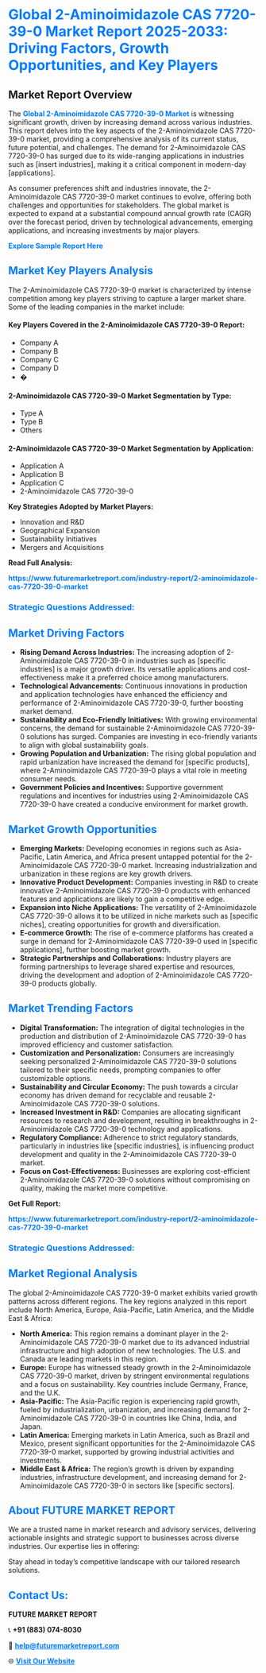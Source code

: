 <h1 style="color: #007BFF;">Global 2-Aminoimidazole CAS 7720-39-0 Market Report 2025-2033: Driving Factors, Growth Opportunities, and Key Players</h1>

<section id="overview">
<h2>Market Report Overview</h2>
<p>The <a href="https://www.futuremarketreport.com/industry-report/2-aminoimidazole-cas-7720-39-0-market" style="color: #007BFF; text-decoration: none;"><strong>Global 2-Aminoimidazole CAS 7720-39-0 Market</strong></a> is witnessing significant growth, driven by increasing demand across various industries. This report delves into the key aspects of the 2-Aminoimidazole CAS 7720-39-0 market, providing a comprehensive analysis of its current status, future potential, and challenges. The demand for 2-Aminoimidazole CAS 7720-39-0 has surged due to its wide-ranging applications in industries such as [insert industries], making it a critical component in modern-day [applications].</p>
<p>As consumer preferences shift and industries innovate, the 2-Aminoimidazole CAS 7720-39-0 market continues to evolve, offering both challenges and opportunities for stakeholders. The global market is expected to expand at a substantial compound annual growth rate (CAGR) over the forecast period, driven by technological advancements, emerging applications, and increasing investments by major players.</p>
</section>

<section id="overview">
<p><a href="https://www.futuremarketreport.com/request-sample/reportId=111816" style="color: #007BFF; text-decoration: none;"><strong>Explore Sample Report Here</strong></a></p>
</section>

<section id="key-players">
<h2 style="color: #007BFF;">Market Key Players Analysis</h2>
<p>The 2-Aminoimidazole CAS 7720-39-0 market is characterized by intense competition among key players striving to capture a larger market share. Some of the leading companies in the market include:</p>
<h4>Key Players Covered in the 2-Aminoimidazole CAS 7720-39-0 Report:</h4>
<ul><li>Company A</li><li>Company B</li><li>Company C</li><li>Company D</li><li>�</li></ul>
<h4>2-Aminoimidazole CAS 7720-39-0 Market Segmentation by Type:</h4>
<ul><li>Type A</li><li>Type B</li><li>Others</li></ul>

<h4>2-Aminoimidazole CAS 7720-39-0 Market Segmentation by Application:</h4>
<ul><li>Application A</li><li>Application B</li><li>Application C</li><li>2-Aminoimidazole CAS 7720-39-0</li></ul>
<p><strong>Key Strategies Adopted by Market Players:</strong></p>
<ul>
<li>Innovation and R&D</li>
<li>Geographical Expansion</li>
<li>Sustainability Initiatives</li>
<li>Mergers and Acquisitions</li>
</ul>
</section>

<section>
<p><strong>Read Full Analysis: </strong></p><a href="https://www.futuremarketreport.com/industry-report/2-aminoimidazole-cas-7720-39-0-market" style="color: #007BFF; text-decoration: none;"><strong>https://www.futuremarketreport.com/industry-report/2-aminoimidazole-cas-7720-39-0-market</strong></a>
<h3 style="color: #007BFF;">Strategic Questions Addressed:</h3>
</section>

<section id="driving-factors">
<h2 style="color: #007BFF;">Market Driving Factors</h2>
<ul>
<li><strong>Rising Demand Across Industries:</strong> The increasing adoption of 2-Aminoimidazole CAS 7720-39-0 in industries such as [specific industries] is a major growth driver. Its versatile applications and cost-effectiveness make it a preferred choice among manufacturers.</li>
<li><strong>Technological Advancements:</strong> Continuous innovations in production and application technologies have enhanced the efficiency and performance of 2-Aminoimidazole CAS 7720-39-0, further boosting market demand.</li>
<li><strong>Sustainability and Eco-Friendly Initiatives:</strong> With growing environmental concerns, the demand for sustainable 2-Aminoimidazole CAS 7720-39-0 solutions has surged. Companies are investing in eco-friendly variants to align with global sustainability goals.</li>
<li><strong>Growing Population and Urbanization:</strong> The rising global population and rapid urbanization have increased the demand for [specific products], where 2-Aminoimidazole CAS 7720-39-0 plays a vital role in meeting consumer needs.</li>
<li><strong>Government Policies and Incentives:</strong> Supportive government regulations and incentives for industries using 2-Aminoimidazole CAS 7720-39-0 have created a conducive environment for market growth.</li>
</ul>
</section>

<section id="growth-opportunities">
<h2 style="color: #007BFF;">Market Growth Opportunities</h2>
<ul>
<li><strong>Emerging Markets:</strong> Developing economies in regions such as Asia-Pacific, Latin America, and Africa present untapped potential for the 2-Aminoimidazole CAS 7720-39-0 market. Increasing industrialization and urbanization in these regions are key growth drivers.</li>
<li><strong>Innovative Product Development:</strong> Companies investing in R&D to create innovative 2-Aminoimidazole CAS 7720-39-0 products with enhanced features and applications are likely to gain a competitive edge.</li>
<li><strong>Expansion into Niche Applications:</strong> The versatility of 2-Aminoimidazole CAS 7720-39-0 allows it to be utilized in niche markets such as [specific niches], creating opportunities for growth and diversification.</li>
<li><strong>E-commerce Growth:</strong> The rise of e-commerce platforms has created a surge in demand for 2-Aminoimidazole CAS 7720-39-0 used in [specific applications], further boosting market growth.</li>
<li><strong>Strategic Partnerships and Collaborations:</strong> Industry players are forming partnerships to leverage shared expertise and resources, driving the development and adoption of 2-Aminoimidazole CAS 7720-39-0 products globally.</li>
</ul>
</section>

<section id="trending-factors">
<h2 style="color: #007BFF;">Market Trending Factors</h2>
<ul>
<li><strong>Digital Transformation:</strong> The integration of digital technologies in the production and distribution of 2-Aminoimidazole CAS 7720-39-0 has improved efficiency and customer satisfaction.</li>
<li><strong>Customization and Personalization:</strong> Consumers are increasingly seeking personalized 2-Aminoimidazole CAS 7720-39-0 solutions tailored to their specific needs, prompting companies to offer customizable options.</li>
<li><strong>Sustainability and Circular Economy:</strong> The push towards a circular economy has driven demand for recyclable and reusable 2-Aminoimidazole CAS 7720-39-0 solutions.</li>
<li><strong>Increased Investment in R&D:</strong> Companies are allocating significant resources to research and development, resulting in breakthroughs in 2-Aminoimidazole CAS 7720-39-0 technology and applications.</li>
<li><strong>Regulatory Compliance:</strong> Adherence to strict regulatory standards, particularly in industries like [specific industries], is influencing product development and quality in the 2-Aminoimidazole CAS 7720-39-0 market.</li>
<li><strong>Focus on Cost-Effectiveness:</strong> Businesses are exploring cost-efficient 2-Aminoimidazole CAS 7720-39-0 solutions without compromising on quality, making the market more competitive.</li>
</ul>
</section>

<section>
<p><strong>Get Full Report: </strong></p><a href="https://www.futuremarketreport.com/industry-report/2-aminoimidazole-cas-7720-39-0-market" style="color: #007BFF; text-decoration: none;"><strong>https://www.futuremarketreport.com/industry-report/2-aminoimidazole-cas-7720-39-0-market</strong></a>
<h3 style="color: #007BFF;">Strategic Questions Addressed:</h3>
</section>


<section id="regional-analysis">
<h2 style="color: #007BFF;">Market Regional Analysis</h2>
<p>The global 2-Aminoimidazole CAS 7720-39-0 market exhibits varied growth patterns across different regions. The key regions analyzed in this report include North America, Europe, Asia-Pacific, Latin America, and the Middle East & Africa:</p>
<ul>
<li><strong>North America:</strong> This region remains a dominant player in the 2-Aminoimidazole CAS 7720-39-0 market due to its advanced industrial infrastructure and high adoption of new technologies. The U.S. and Canada are leading markets in this region.</li>
<li><strong>Europe:</strong> Europe has witnessed steady growth in the 2-Aminoimidazole CAS 7720-39-0 market, driven by stringent environmental regulations and a focus on sustainability. Key countries include Germany, France, and the U.K.</li>
<li><strong>Asia-Pacific:</strong> The Asia-Pacific region is experiencing rapid growth, fueled by industrialization, urbanization, and increasing demand for 2-Aminoimidazole CAS 7720-39-0 in countries like China, India, and Japan.</li>
<li><strong>Latin America:</strong> Emerging markets in Latin America, such as Brazil and Mexico, present significant opportunities for the 2-Aminoimidazole CAS 7720-39-0 market, supported by growing industrial activities and investments.</li>
<li><strong>Middle East & Africa:</strong> The region’s growth is driven by expanding industries, infrastructure development, and increasing demand for 2-Aminoimidazole CAS 7720-39-0 in sectors like [specific sectors].</li>
</ul>
</section>

<footer>
<h2 style="color: #007BFF;">About FUTURE MARKET REPORT</h2>
<p>We are a trusted name in market research and advisory services, delivering actionable insights and strategic support to businesses across diverse industries. Our expertise lies in offering:</p>

<p>Stay ahead in today’s competitive landscape with our tailored research solutions.</p>

<h2 style="color: #007BFF;">Contact Us:</h2>
<p><strong>FUTURE MARKET REPORT</strong></p>
<p>📞 <strong>+91 (883) 074-8030</strong></p>
<p>📧 <strong><a href="mailto:help@futuremarketreport.com" style="color: #007BFF;">help@futuremarketreport.com</a></strong></p>
<p>🌐 <strong><a href="https://www.futuremarketreport.com/" style="color: #007BFF;">Visit Our Website</a></strong></p>
</footer>